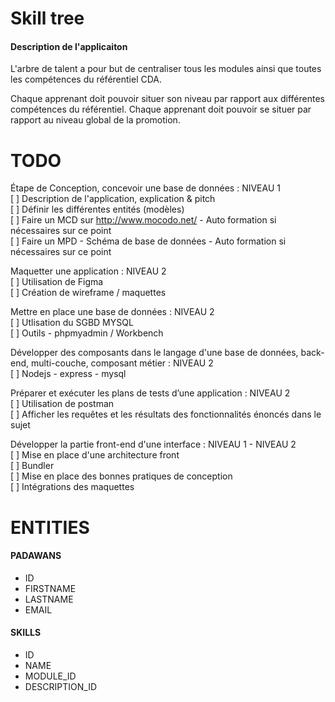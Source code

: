 # Skill tree
#### Description de l'applicaiton  

L'arbre de talent a pour but de centraliser tous les modules ainsi que toutes 
les compétences du référentiel CDA.

Chaque apprenant doit pouvoir situer son niveau par rapport aux différentes compétences du référentiel.
Chaque apprenant doit pouvoir se situer par rapport au niveau global de la promotion.

# TODO

Étape de Conception, concevoir une base de données : NIVEAU 1  
[ ] Description de l'application, explication & pitch  
[ ] Définir les différentes entités (modèles)  
[ ] Faire un MCD sur http://www.mocodo.net/ - Auto formation si nécessaires sur ce point  
[ ] Faire un MPD - Schéma de base de données - Auto formation si nécessaires sur ce point  

Maquetter une application : NIVEAU 2    
[ ] Utilisation de Figma   
[ ] Création de wireframe / maquettes    

Mettre en place une base de données : NIVEAU 2  
[ ] Utlisation du SGBD MYSQL  
[ ] Outils - phpmyadmin / Workbench  

Développer des composants dans le langage d'une base de données, back-end, multi-couche, composant métier : NIVEAU 2  
[ ] Nodejs - express - mysql  

Préparer et exécuter les plans de tests d’une application : NIVEAU 2  
[ ] Utilisation de postman  
[ ] Afficher les requêtes et les résultats des fonctionnalités énoncés dans le sujet  

Développer la partie front-end d'une interface : NIVEAU 1 - NIVEAU 2  
[ ] Mise en place d'une architecture front  
[ ] Bundler  
[ ] Mise en place des bonnes pratiques de conception  
[ ] Intégrations des maquettes  

# ENTITIES 

#### PADAWANS
- ID
- FIRSTNAME
- LASTNAME
- EMAIL

#### SKILLS
- ID
- NAME
- MODULE_ID
- DESCRIPTION_ID